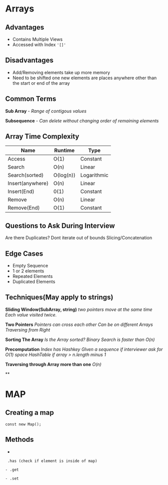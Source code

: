 # Arrays

## Advantages

 - Contains Multiple Views
 - Accessed with Index `'[]'`

## Disadvantages

 - Add/Removing elements take up more memory
 - Need to be shifted one new elements are places anywhere other than the start or end of the array

## Common Terms

**Sub Array** - *Range of contigous values*

**Subsequence** -  *Can delete without changing order of remaining elements*

## Array Time Complexity

| Name | Runtime |Type|
 --- | ---| --- |
|Access|O(1)|Constant|
| Search  | O(n) |Linear|
| Search(sorted) | O(log(n))|Logarithmic|
| Insert(anywhere)| O(n) | Linear |
| Insert(End)   |  0(1) | Constant |
| Remove | O(n)  | Linear |
| Remove(End) | O(1)  | Constant |

## Questions to Ask During Interview

Are there Duplicates?
Dont iterate out of bounds
Slicing/Concatenation

## Edge Cases

 - Empty Sequence
 - 1 or 2 elements
 - Repeated Elements
 - Duplicated Elements

## Techniques(May apply to strings)

**Sliding Window(SubArray, string)**
	 *two pointers move at the same time*
	 *Each value visited twice.*

**Two Pointers**
*Pointers can cross each other
Can be on different Arrays
Traversing from Right*

**Sorting The Array**
*Is the Array sorted?*
*Binary Search is faster than O(n)*

**Precomputation**
*Index has Hashkey
GIven a sequence
if interviewer ask for O(1) space
HashTable
if array > n.length
minus 1*

**Traversing through Array more than one**
*O(n)*

  

**

# MAP

## Creating a map

    const new Map();

## Methods

-

     .has (check if element is inside of map)
    
    - .get
    
    - .set 
